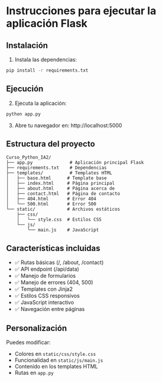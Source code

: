 # Instrucciones para ejecutar la aplicación Flask

## Instalación

1. Instala las dependencias:
```bash
pip install -r requirements.txt
```

## Ejecución

2. Ejecuta la aplicación:
```bash
python app.py
```

3. Abre tu navegador en: http://localhost:5000

## Estructura del proyecto

```
Curso_Python_IA2/
├── app.py              # Aplicación principal Flask
├── requirements.txt    # Dependencias
├── templates/          # Templates HTML
│   ├── base.html      # Template base
│   ├── index.html     # Página principal
│   ├── about.html     # Página acerca de
│   ├── contact.html   # Página de contacto
│   ├── 404.html       # Error 404
│   └── 500.html       # Error 500
└── static/            # Archivos estáticos
    ├── css/
    │   └── style.css  # Estilos CSS
    └── js/
        └── main.js    # JavaScript
```

## Características incluidas

- ✅ Rutas básicas (/, /about, /contact)
- ✅ API endpoint (/api/data)
- ✅ Manejo de formularios
- ✅ Manejo de errores (404, 500)
- ✅ Templates con Jinja2
- ✅ Estilos CSS responsivos
- ✅ JavaScript interactivo
- ✅ Navegación entre páginas

## Personalización

Puedes modificar:
- Colores en `static/css/style.css`
- Funcionalidad en `static/js/main.js`
- Contenido en los templates HTML
- Rutas en `app.py`
